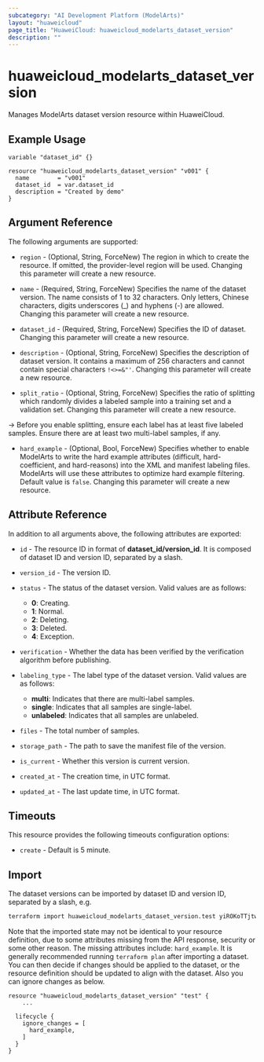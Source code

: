 ```yaml
---
subcategory: "AI Development Platform (ModelArts)"
layout: "huaweicloud"
page_title: "HuaweiCloud: huaweicloud_modelarts_dataset_version"
description: ""
---
```


# huaweicloud_modelarts_dataset_version

Manages ModelArts dataset version resource within HuaweiCloud.

## Example Usage

```hcl
variable "dataset_id" {}

resource "huaweicloud_modelarts_dataset_version" "v001" {
  name        = "v001"
  dataset_id  = var.dataset_id
  description = "Created by demo"
}
```

## Argument Reference

The following arguments are supported:

* `region` - (Optional, String, ForceNew) The region in which to create the resource. If omitted, the
  provider-level region will be used. Changing this parameter will create a new resource.

* `name` - (Required, String, ForceNew) Specifies the name of the dataset version. The name consists of 1 to 32
  characters. Only letters, Chinese characters, digits underscores (_) and hyphens (-) are allowed.
  Changing this parameter will create a new resource.

* `dataset_id` - (Required, String, ForceNew) Specifies the ID of dataset.
  Changing this parameter will create a new resource.

* `description` - (Optional, String, ForceNew) Specifies the description of dataset version. It contains a maximum of
  256 characters and cannot contain special characters `!<>=&"'`. Changing this parameter will create a new resource.

* `split_ratio` - (Optional, String, ForceNew) Specifies the ratio of splitting which randomly divides a labeled sample
  into a training set and a validation set. Changing this parameter will create a new resource.

-> Before you enable splitting, ensure each label has at least five labeled samples. Ensure there are at least two
  multi-label samples, if any.

* `hard_example` - (Optional, Bool, ForceNew) Specifies whether to enable ModelArts to write the hard example
  attributes (difficult, hard-coefficient, and hard-reasons) into the XML and manifest labeling files. ModelArts will
  use these attributes to optimize hard example filtering. Default value is `false`.
  Changing this parameter will create a new resource.

## Attribute Reference

In addition to all arguments above, the following attributes are exported:

* `id` - The resource ID in format of **dataset_id/version_id**. It is composed of dataset ID and version ID,
  separated by a slash.

* `version_id` - The version ID.

* `status` - The status of the dataset version. Valid values are as follows:
  + **0**: Creating.
  + **1**: Normal.
  + **2**: Deleting.
  + **3**: Deleted.
  + **4**: Exception.

* `verification` - Whether the data has been verified by the verification algorithm before publishing.

* `labeling_type` - The label type of the dataset version. Valid values are as follows:
  + **multi**: Indicates that there are multi-label samples.
  + **single**: Indicates that all samples are single-label.
  + **unlabeled**: Indicates that all samples are unlabeled.

* `files` - The total number of samples.

* `storage_path` - The path to save the manifest file of the version.

* `is_current` - Whether this version is current version.

* `created_at` - The creation time, in UTC format.

* `updated_at` - The last update time, in UTC format.

## Timeouts

This resource provides the following timeouts configuration options:

* `create` - Default is 5 minute.

## Import

The dataset versions can be imported by dataset ID and version ID, separated by a slash, e.g.

```bash
terraform import huaweicloud_modelarts_dataset_version.test yiROKoTTjtwjvP71yLG/wieeeoTrtrtjvn67yLm
```

Note that the imported state may not be identical to your resource definition, due to some attributes missing from the
API response, security or some other reason. The missing attributes include: `hard_example`. It is generally
recommended running `terraform plan` after importing a dataset. You can then decide if changes should be applied to the
dataset, or the resource definition should be updated to align with the dataset. Also you can ignore changes as below.

```hcl
resource "huaweicloud_modelarts_dataset_version" "test" {
    ...

  lifecycle {
    ignore_changes = [
      hard_example,
    ]
  }
}
```
